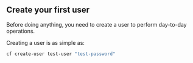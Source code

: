 Create your first user
----------------------

Before doing anything, you need to create a user to perform day-to-day operations.

Creating a user is as simple as:

```sh
cf create-user test-user "test-password"
```

